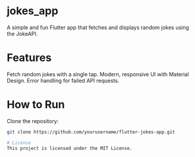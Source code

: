 # jokes_app

A simple and fun Flutter app that fetches and displays random jokes using the JokeAPI.

# Features
Fetch random jokes with a single tap.
Modern, responsive UI with Material Design.
Error handling for failed API requests.

# How to Run
 Clone the repository:
   ```bash
   git clone https://github.com/yourusername/flutter-jokes-app.git

# License
This project is licensed under the MIT License.
